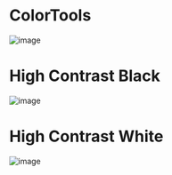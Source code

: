 # ColorTools

![image](https://cloud.githubusercontent.com/assets/679326/21583479/a9030162-d037-11e6-991b-f66e176a16ce.png)

# High Contrast Black

![image](https://user-images.githubusercontent.com/679326/171962868-15270109-a9d5-4f6e-b6a4-23e7542d3f85.png)

# High Contrast White

![image](https://user-images.githubusercontent.com/679326/171962926-53842de0-8b72-463e-953d-5838fc7d25f3.png)

